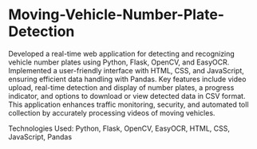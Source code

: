 # Moving-Vehicle-Number-Plate-Detection
Developed a real-time web application for detecting and recognizing vehicle number plates using Python, Flask, OpenCV, and EasyOCR. Implemented a user-friendly interface with HTML, CSS, and JavaScript, ensuring efficient data handling with Pandas. Key features include video upload, real-time detection and display of number plates, a progress indicator, and options to download or view detected data in CSV format. This application enhances traffic monitoring, security, and automated toll collection by accurately processing videos of moving vehicles.

Technologies Used: Python, Flask, OpenCV, EasyOCR, HTML, CSS, JavaScript, Pandas
